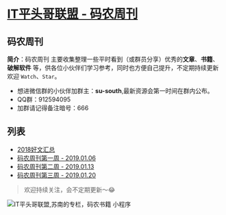 
# [IT平头哥联盟 - 码农周刊](https://susouth.com/ "@IT·平头哥联盟，码农书籍，苏南的专栏")

##  码农周刊 

**简介**：码农周刊 主要收集整理一些平时看到（或群员分享）优秀的**文章**、**书籍**、**破解软件** 等，供各位小伙伴们学习参考，同时也方便自己提升，不定期持续更新欢迎 `Watch`、`Star`。
+ 想进微信群的小伙伴加群主：**su-south**,最新资源会第一时间在群内公布。
+ QQ群：912594095 
+ 加群请记得备注暗号：666 


## 列表

+ [2018好文汇总](./2018-summary.md "前端，2018好文汇总")
+ [码农周刊第一周 - 2019.01.06](./programmer-01-week.md "码农周刊第一周")
+ [码农周刊第二周 - 2019.01.13](./programmer-02-week.md "码农周刊第二周")
+ [码农周刊第三周 - 2019.01.20](./programmer-03-week.md "码农周刊第三周")



> 欢迎持续关注，会不定期更新～😂

![IT平头哥联盟,苏南的专栏，码农书籍 小程序](https://user-images.githubusercontent.com/18324563/49295847-b1acfd00-f4f1-11e8-8bd7-64912bff7cb7.png "码农书籍 小程序")

